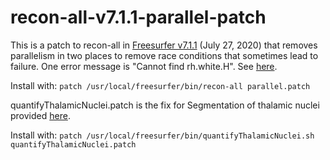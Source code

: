 # recon-all-v7.1.1-parallel-patch
This is a patch to recon-all in [Freesurfer v7.1.1](https://surfer.nmr.mgh.harvard.edu/fswiki/ReleaseNotes) (July 27, 2020) that removes parallelism in two places to remove race conditions that sometimes lead to failure.
One error message is "Cannot find rh.white.H". See [here](https://www.mail-archive.com/freesurfer@nmr.mgh.harvard.edu/msg68263.html).

Install with: 
`patch /usr/local/freesurfer/bin/recon-all parallel.patch`

quantifyThalamicNuclei.patch is the fix for Segmentation of thalamic nuclei provided [here](http://freesurfer.net/fswiki/ThalamicNuclei).

Install with:
`patch /usr/local/freesurfer/bin/quantifyThalamicNuclei.sh quantifyThalamicNuclei.patch`
